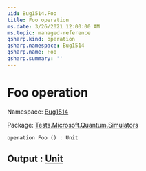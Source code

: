 ```yaml
---
uid: Bug1514.Foo
title: Foo operation
ms.date: 3/26/2021 12:00:00 AM
ms.topic: managed-reference
qsharp.kind: operation
qsharp.namespace: Bug1514
qsharp.name: Foo
qsharp.summary: ''
---
```


# Foo operation

Namespace: [Bug1514](xref:Bug1514)

Package: [Tests.Microsoft.Quantum.Simulators](https://nuget.org/packages/Tests.Microsoft.Quantum.Simulators)




```qsharp
operation Foo () : Unit
```


## Output : [Unit](xref:microsoft.quantum.lang-ref.unit)

